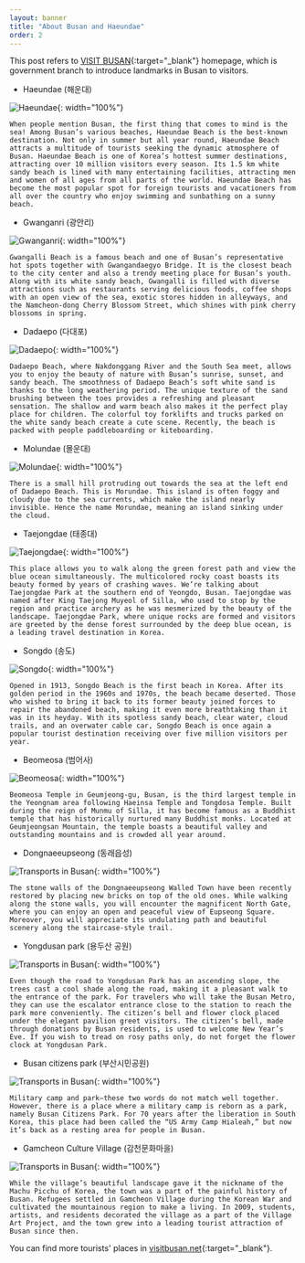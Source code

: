```yaml
---
layout: banner
title: "About Busan and Haeundae"
order: 2
---
```


This post refers to [VISIT BUSAN](https://www.visitbusan.net/en/index.do){:target="_blank"} homepage, which is government branch to introduce landmarks in Busan to visitors.

- Haeundae (해운대)

![Haeundae](/assets/img/introduction/Haeundae.jpg){: width="100%"}
    
    When people mention Busan, the first thing that comes to mind is the sea! Among Busan’s various beaches, Haeundae Beach is the best-known destination. Not only in summer but all year round, Haeundae Beach attracts a multitude of tourists seeking the dynamic atmosphere of Busan. Haeundae Beach is one of Korea’s hottest summer destinations, attracting over 10 million visitors every season. Its 1.5 km white sandy beach is lined with many entertaining facilities, attracting men and women of all ages from all parts of the world. Haeundae Beach has become the most popular spot for foreign tourists and vacationers from all over the country who enjoy swimming and sunbathing on a sunny beach.

- Gwanganri (광안리)

![Gwanganri](/assets/img/introduction/Gwangan.jpg){: width="100%"}

    Gwangalli Beach is a famous beach and one of Busan’s representative hot spots together with Gwangandaegyo Bridge. It is the closest beach to the city center and also a trendy meeting place for Busan’s youth. Along with its white sandy beach, Gwangalli is filled with diverse attractions such as restaurants serving delicious foods, coffee shops with an open view of the sea, exotic stores hidden in alleyways, and the Namcheon-dong Cherry Blossom Street, which shines with pink cherry blossoms in spring.

- Dadaepo (다대포)

![Dadaepo](/assets/img/introduction/Dadaepo.jpg){: width="100%"}
    
    Dadaepo Beach, where Nakdonggang River and the South Sea meet, allows you to enjoy the beauty of nature with Busan’s sunrise, sunset, and sandy beach. The smoothness of Dadaepo Beach’s soft white sand is thanks to the long weathering period. The unique texture of the sand brushing between the toes provides a refreshing and pleasant sensation. The shallow and warm beach also makes it the perfect play place for children. The colorful toy forklifts and trucks parked on the white sandy beach create a cute scene. Recently, the beach is packed with people paddleboarding or kiteboarding.

- Molundae (몰운대)

![Molundae](/assets/img/introduction/Molundae.jpg){: width="100%"}
    
    There is a small hill protruding out towards the sea at the left end of Dadaepo Beach. This is Morundae. This island is often foggy and cloudy due to the sea currents, which make the island nearly invisible. Hence the name Morundae, meaning an island sinking under the cloud. 

- Taejongdae (태종대)

![Taejongdae](/assets/img/introduction/Taejongdae.jpg){: width="100%"}
    
    This place allows you to walk along the green forest path and view the blue ocean simultaneously. The multicolored rocky coast boasts its beauty formed by years of crashing waves. We’re talking about Taejongdae Park at the southern end of Yeongdo, Busan. Taejongdae was named after King Taejong Muyeol of Silla, who used to stop by the region and practice archery as he was mesmerized by the beauty of the landscape. Taejongdae Park, where unique rocks are formed and visitors are greeted by the dense forest surrounded by the deep blue ocean, is a leading travel destination in Korea.

- Songdo (송도)

![Songdo](/assets/img/introduction/Songdo.jpg){: width="100%"}
    
    Opened in 1913, Songdo Beach is the first beach in Korea. After its golden period in the 1960s and 1970s, the beach became deserted. Those who wished to bring it back to its former beauty joined forces to repair the abandoned beach, making it even more breathtaking than it was in its heyday. With its spotless sandy beach, clear water, cloud trails, and an overwater cable car, Songdo Beach is once again a popular tourist destination receiving over five million visitors per year.

- Beomeosa (범어사)

![Beomeosa](/assets/img/introduction/Beomeosa.jpg){: width="100%"}
    
    Beomeosa Temple in Geumjeong-gu, Busan, is the third largest temple in the Yeongnam area following Haeinsa Temple and Tongdosa Temple. Built during the reign of Munmu of Silla, it has become famous as a Buddhist temple that has historically nurtured many Buddhist monks. Located at Geumjeongsan Mountain, the temple boasts a beautiful valley and outstanding mountains and is crowded all year around.

- Dongnaeeupseong (동래읍성)

![Transports in Busan](/assets/img/introduction/Dongnaeeupseong.jpg){: width="100%"}
    
    The stone walls of the Dongnaeeupseong Walled Town have been recently restored by placing new bricks on top of the old ones. While walking along the stone walls, you will encounter the magnificent North Gate, where you can enjoy an open and peaceful view of Eupseong Square. Moreover, you will appreciate its undulating path and beautiful scenery along the staircase-style trail.

- Yongdusan park (용두산 공원)

![Transports in Busan](/assets/img/introduction/Yongdusan.jpg){: width="100%"}
    
    Even though the road to Yongdusan Park has an ascending slope, the trees cast a cool shade along the road, making it a pleasant walk to the entrance of the park. For travelers who will take the Busan Metro, they can use the escalator entrance close to the station to reach the park more conveniently. The citizen’s bell and flower clock placed under the elegant pavilion greet visitors. The citizen’s bell, made through donations by Busan residents, is used to welcome New Year’s Eve. If you wish to tread on rosy paths only, do not forget the flower clock at Yongdusan Park.

- Busan citizens park (부산시민공원)

![Transports in Busan](/assets/img/introduction/Citizenspark.jpg){: width="100%"}
    
    Military camp and park—these two words do not match well together. However, there is a place where a military camp is reborn as a park, namely Busan Citizens Park. For 70 years after the liberation in South Korea, this place had been called the “US Army Camp Hialeah,” but now it’s back as a resting area for people in Busan.

- Gamcheon Culture Village (감천문화마을)

![Transports in Busan](/assets/img/introduction/Gamcheon.jpg){: width="100%"}
    
    While the village’s beautiful landscape gave it the nickname of the Machu Picchu of Korea, the town was a part of the painful history of Busan. Refugees settled in Gamcheon Village during the Korean War and cultivated the mountainous region to make a living. In 2009, students, artists, and residents decorated the village as a part of the Village Art Project, and the town grew into a leading tourist attraction of Busan since then.

You can find more tourists' places in [visitbusan.net](https://www.visitbusan.net/en/index.do){:target="_blank"}.